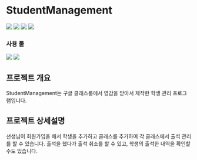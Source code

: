 # StudentManagement

<p>
  <img src="https://img.shields.io/badge/HTML5-E34F26?style=flat&logo=HTML5&logoColor=white">
  <img src="https://img.shields.io/badge/CSS3-1572B6?style=flat&logo=CSS3&logoColor=white">
  <img src="https://img.shields.io/badge/JavaScript-F7DF1E?style=flat&logo=JavaScript&logoColor=black">
  <img src="https://img.shields.io/badge/JAVA-007396?style=flat-square&logo=OpenJDK&logoColor=white">
</p>

### 사용 툴

<p>
  <img src="https://img.shields.io/badge/Visual%20Studio%20Code-007ACC?style=flat&logo=Visual%20Studio%20Code&logoColor=white">
  <img src="https://img.shields.io/badge/Eclipse-FF6C37?style=flat&logo=Eclipse&logoColor=white">
</p>



## 프로젝트 개요

StudentManagement는 구글 클래스룸에서 영감을 받아서 제작한 학생 관리 프로그램입니다.

## 프로젝트 상세설명

선생님이 회원가입을 해서 학생을 추가하고 클래스를 추가하여
각 클래스에서 출석 관리를 할 수 있습니다.
출석을 했다가 출석 취소를 할 수 있고, 학생의 출석한 내역을 확인할 수도 있습니다.
